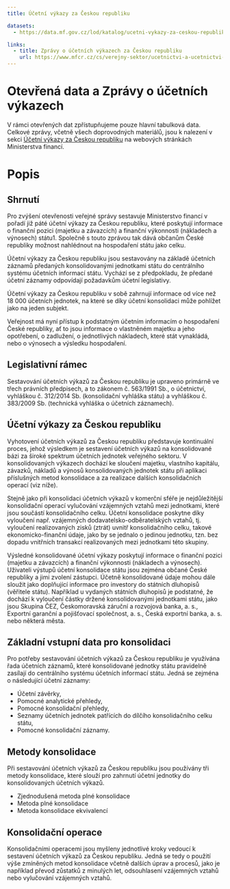 ```yaml
---
title: Účetní výkazy za Českou republiku

datasets:
  - https://data.mf.gov.cz/lod/katalog/ucetni-vykazy-za-ceskou-republiku

links:
  - title: Zprávy o účetních výkazech za Českou republiku 
    url: https://www.mfcr.cz/cs/verejny-sektor/ucetnictvi-a-ucetnictvi-statu/ucetni-reforma-verejnych-financi-ucetnic/ucetni-vykaznictvi-statu/ucetni-vykazy-za-ceskou-republiku
---
```


# Otevřená data a Zprávy o účetních výkazech

V rámci otevřených dat zpřístupňujeme pouze hlavní tabulková data. Celkové zprávy, včetně všech doprovodných materiálů, jsou k nalezení v sekci [Účetní výkazy za Českou republiku](https://www.mfcr.cz/cs/verejny-sektor/ucetnictvi-a-ucetnictvi-statu/ucetni-reforma-verejnych-financi-ucetnic/ucetni-vykaznictvi-statu/ucetni-vykazy-za-ceskou-republiku) na webových stránkách Ministerstva financí.

# Popis

## Shrnutí

Pro zvýšení otevřenosti veřejné správy sestavuje Ministerstvo financí v pořadí již páté účetní výkazy za Českou republiku, které poskytují informace o finanční pozici (majetku a závazcích) a finanční výkonnosti (nákladech a výnosech) státu1. Společně s touto zprávou tak dává občanům České republiky možnost nahlédnout na hospodaření státu jako celku.

Účetní výkazy za Českou republiku jsou sestavovány na základě účetních záznamů předaných konsolidovanými jednotkami státu do centrálního systému účetních informací státu. Vychází se z předpokladu, že předané účetní záznamy odpovídají požadavkům účetní legislativy.

Účetní výkazy za Českou republiku v sobě zahrnují informace od více než 18 000 účetních jednotek, na které se díky účetní konsolidaci může pohlížet jako na jeden subjekt.

Veřejnost má nyní přístup k podstatným účetním informacím o hospodaření České republiky, ať to jsou informace o vlastněném majetku a jeho opotřebení, o zadlužení, o jednotlivých nákladech, které stát vynakládá, nebo o výnosech a výsledku hospodaření.


## Legislativní rámec

Sestavování účetních výkazů za Českou republiku je upraveno primárně ve třech právních předpisech, a to zákonem č. 563/1991 Sb., o účetnictví, vyhláškou č. 312/2014 Sb. (konsolidační vyhláška státu) a vyhláškou č. 383/2009 Sb. (technická vyhláška o účetních záznamech).

## Účetní výkazy za Českou republiku

Vyhotovení účetních výkazů za Českou republiku představuje kontinuální proces, jehož výsledkem je sestavení účetních výkazů na konsolidované bázi za široké spektrum účetních jednotek veřejného sektoru. V konsolidovaných výkazech dochází ke sloučení majetku, vlastního kapitálu, závazků, nákladů a výnosů konsolidovaných jednotek státu při aplikaci příslušných metod konsolidace a za realizace dalších konsolidačních operací (viz níže).

Stejně jako při konsolidaci účetních výkazů v komerční sféře je nejdůležitější konsolidační operací vylučování vzájemných vztahů mezi jednotkami, které jsou součástí konsolidačního celku. Účetní konsolidace poskytne díky vyloučení např. vzájemných dodavatelsko-odběratelských vztahů, tj. vyloučení realizovaných zisků (ztrát) uvnitř konsolidačního celku, takové ekonomicko-finanční údaje, jako by se jednalo o jedinou jednotku, tzn. bez dopadu vnitřních transakcí realizovaných mezi jednotkami této skupiny.

Výsledné konsolidované účetní výkazy poskytují informace o finanční pozici (majetku a závazcích) a finanční výkonnosti (nákladech a výnosech). Uživateli výstupů účetní konsolidace státu jsou zejména občané České republiky a jimi zvolení zástupci. Účetně konsolidované údaje mohou dále sloužit jako doplňující informace pro investory do státních dluhopisů (věřitele státu). Například u vydaných státních dluhopisů je podstatné, že dochází k vyloučení částky držené konsolidovanými jednotkami státu, jako jsou Skupina ČEZ, Českomoravská záruční a rozvojová banka, a. s., Exportní garanční a pojišťovací společnost, a. s., Česká exportní banka, a. s. nebo některá města.

## Základní vstupní data pro konsolidaci

Pro potřeby sestavování účetních výkazů za Českou republiku je využívána řada účetních záznamů, které konsolidované jednotky státu pravidelně zasílají do centrálního systému účetních informací státu. Jedná se zejména o následující účetní záznamy:

 - Účetní závěrky,
 - Pomocné analytické přehledy,
 - Pomocné konsolidační přehledy,
 - Seznamy účetních jednotek patřících do dílčího konsolidačního celku státu,
 - Pomocné konsolidační záznamy.

## Metody konsolidace

Při sestavování účetních výkazů za Českou republiku jsou používány tři metody konsolidace, které slouží pro zahrnutí účetní jednotky do konsolidovaných účetních výkazů.

 - Zjednodušená metoda plné konsolidace
 - Metoda plné konsolidace
 - Metoda konsolidace ekvivalencí

## Konsolidační operace

Konsolidačními operacemi jsou myšleny jednotlivé kroky vedoucí k sestavení účetních výkazů za Českou republiku. Jedná se tedy o použití výše zmíněných metod konsolidace včetně dalších úprav a procesů, jako je například převod zůstatků z minulých let, odsouhlasení vzájemných vztahů nebo vylučování vzájemných vztahů.
